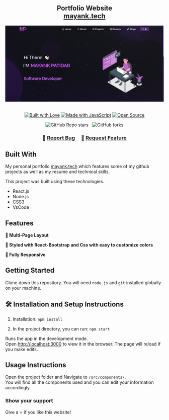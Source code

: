 <h2 align="center">
  Portfolio Website<br/>
  <a href="https://portfolio-mkpatidar.netlify.app/" target="_blank">mayank.tech</a>
</h2>
<div align="center">
  <img alt="Demo" src="./src/Assets/readmeDemo.png" />
</div>

<br/>

<center>

[![Built with Love](https://img.shields.io/badge/Built%20with-Love-red.svg)](https://github.com/mayankpatidar275/Portfolio)
[![Made with JavaScript](https://img.shields.io/badge/Made%20with-JavaScript-yellow.svg)](https://github.com/mayankpatidar275/Portfolio)
[![Open Source](https://img.shields.io/badge/Open%20Source-Yes-green.svg)](https://github.com/mayankpatidar275/Portfolio)


![GitHub Repo stars](https://img.shields.io/github/stars/mayankpatidar275/Portfolio?color=red&logo=github&style=for-the-badge) &nbsp;
![GitHub forks](https://img.shields.io/github/forks/mayankpatidar275/Portfolio?color=red&logo=github&style=for-the-badge)

</center>

<h3 align="center">
    🔹
    <a href="https://github.com/mayankpatidar275/Portfolio/issues">Report Bug</a> &nbsp; &nbsp;
    🔹
    <a href="https://github.com/mayankpatidar275/Portfolio/issues">Request Feature</a>
</h3>

## Built With

My personal portfolio <a href="https://portfolio-mkpatidar.netlify.app/" target="_blank">mayank.tech</a> which features some of my github projects as well as my resume and technical skills.<br/>

This project was built using these technologies.

- React.js
- Node.js
- CSS3
- VsCode

## Features

**📖 Multi-Page Layout**

**🎨 Styled with React-Bootstrap and Css with easy to customize colors**

**📱 Fully Responsive**

## Getting Started

Clone down this repository. You will need `node.js` and `git` installed globally on your machine.

## 🛠 Installation and Setup Instructions

1. Installation: `npm install`

2. In the project directory, you can run: `npm start`

Runs the app in the development mode.\
Open [http://localhost:3000](http://localhost:3000) to view it in the browser.
The page will reload if you make edits.

## Usage Instructions

Open the project folder and Navigate to `/src/components/`. <br/>
You will find all the components used and you can edit your information accordingly.

### Show your support

Give a ⭐ if you like this website!

